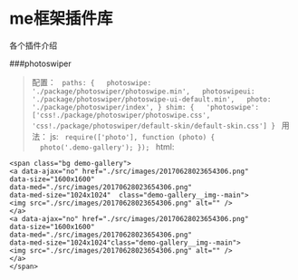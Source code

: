 # me框架插件库

各个插件介绍

###photoswiper
>配置：
><code>
>paths: {
>&nbsp;&nbsp;photoswipe: './package/photoswiper/photoswipe.min',
>&nbsp;&nbsp;photoswipeui: './package/photoswiper/photoswipe-ui-default.min',
>&nbsp;&nbsp;photo: './package/photoswiper/index',
>}
> shim: {
>&nbsp;&nbsp;'photoswipe': ['css!./package/photoswiper/photoswipe.css', 'css!./package/photoswiper/default-skin/default-skin.css'] 
>}
></code>
>用法：
>js:
><code>
>require(['photo'], function (photo) {
>&nbsp;&nbsp;photo('.demo-gallery');
>});
></code>
>html:
```
<span class="bg demo-gallery">
<a data-ajax="no" href="./src/images/20170628023654306.png" 
data-size="1600x1600" 
data-med="./src/images/20170628023654306.png" 
data-med-size="1024x1024"  class="demo-gallery__img--main">
<img src="./src/images/20170628023654306.png" alt="" />
</a>
<a data-ajax="no" href="./src/images/20170628023654306.png" 
data-size="1600x1600" 
data-med="./src/images/20170628023654306.png"
data-med-size="1024x1024"class="demo-gallery__img--main">
<img src="./src/images/20170628023654306.png" alt="" />
</a>
</span>

```